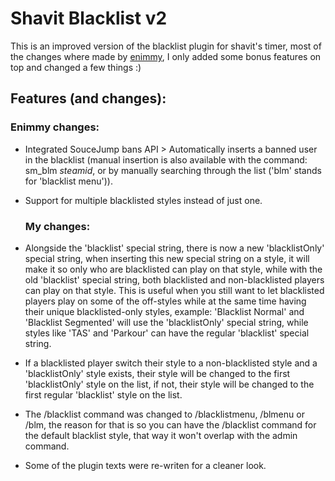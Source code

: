 # Shavit Blacklist v2  
This is an improved version of the blacklist plugin for shavit's timer, most of the changes where made by [enimmy](https://github.com/enimmy), I only added some bonus features on top and changed a few things :)

## Features (and changes):  

### Enimmy changes:  
- Integrated SouceJump bans API > Automatically inserts a banned user in the blacklist (manual insertion is also available with the command: sm_blm *steamid*, or by manually searching through the list ('blm' stands for 'blacklist menu')).  
  
- Support for multiple blacklisted styles instead of just one.

  
  ### My changes:  
- Alongside the 'blacklist' special string, there is now a new 'blacklistOnly' special string, when inserting this new special string on a style, it will make it so only who are blacklisted can play on that style, while with the old 'blacklist' special string, both blacklisted and non-blacklisted players can play on that style. This is useful when you still want to let blacklisted players play on some of the off-styles while at the same time having their unique blacklisted-only styles, example: 'Blacklist Normal' and 'Blacklist Segmented' will use the 'blacklistOnly' special string, while styles like 'TAS' and 'Parkour' can have the regular 'blacklist' special string.  
  
- If a blacklisted player switch their style to a non-blacklisted style and a 'blacklistOnly' style exists, their style will be changed to the first 'blacklistOnly' style on the list, if not, their style will be changed to the first regular 'blacklist' style on the list.  
  
- The /blacklist command was changed to /blacklistmenu, /blmenu or /blm, the reason for that is so you can have the /blacklist command for the default blacklist style, that way it won't overlap with the admin command.

- Some of the plugin texts were re-writen for a cleaner look.
